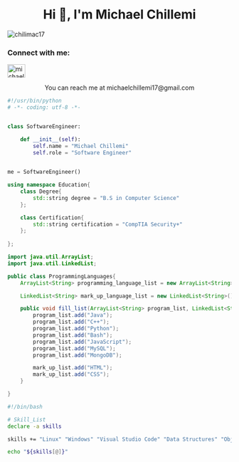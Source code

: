 <h1 align="center">Hi 👋, I'm Michael Chillemi</h1>

<p align="left"> <img src="https://komarev.com/ghpvc/?username=chilimac17&label=Profile%20views&color=0e75b6&style=flat" alt="chilimac17" /> </p>

<h3 align="left">Connect with me:</h3>
<p align="left">
<a href="https://linkedin.com/in/michaelchillemi" target="blank"><img align="center" src="https://raw.githubusercontent.com/rahuldkjain/github-profile-readme-generator/master/src/images/icons/Social/linked-in-alt.svg" alt="michaelchillemi" height="30" width="40" /></a>
</p>

<p align="center">You can reach me at michaelchillemi17@gmail.com</P>

```python
#!/usr/bin/python
# -*- coding: utf-8 -*-


class SoftwareEngineer:

    def __init__(self):
        self.name = "Michael Chillemi"
        self.role = "Software Engineer"
        

me = SoftwareEngineer()
```

```C++
using namespace Education{
    class Degree{
        std::string degree = "B.S in Computer Science"
    };

    class Certification{
        std::string certification = "CompTIA Security+"
    };
    
};


```

```Java
import java.util.ArrayList;
import java.util.LinkedList;

public class ProgrammingLanguages{
    ArrayList<String> programming_language_list = new ArrayList<String>();

    LinkedList<String> mark_up_language_list = new LinkedList<String>();

    public void fill_list(ArrayList<String> program_list, LinkedList<String> mark_up_list){
        program_list.add("Java");
        program_list.add("C++");
        program_list.add("Python");
        program_list.add("Bash");
        program_list.add("JavaScript");
        program_list.add("MySQL");
        program_list.add("MongoDB");

        mark_up_list.add("HTML");
        mark_up_list.add("CSS");
    }

}

```
```Bash
#!/bin/bash

# Skill_List
declare -a skills 

skills += "Linux" "Windows" "Visual Studio Code" "Data Structures" "Object Oriented Programming" "Quality Assurance" "Windows Development Life Cycle"

echo "${skills[@]}"

```
